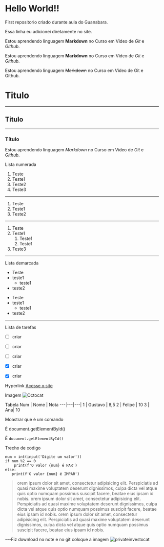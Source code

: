 # Hello World!!
 First repositorio criado durante aula do Guanabara. 
 
 Essa linha eu adicionei diretamente no site.


 Estou aprendendo linguagem **Markdown** no Curso em Video de *Git* e *Github*.

 Estou aprendendo linguagem __Markdown__ no Curso em Video de _Git_ e _Github_.

Estou aprendendo linguagem ~~Markdown~~ no Curso em Video de Git e Github.

# Titulo
---
## Titulo
***
### Título

Estou aprendendo linguagem *_Markdown_* no Curso em Video de *_Git_* e _*Github*_.

Lista numerada

1. Teste
1. Teste1
1. Teste2
1. Teste3
---
1. Teste
99. Teste1
256. Teste2
***
1. Teste
1. Teste1
    1. Teste1
    1. Teste1
1. Teste3
---
Lista demarcada

* Teste
* teste1
    * teste1
* teste2

- Teste
- teste1
    - teste1
- teste2
---
Lista de tarefas

 - [ ] criar
 - [ ] criar
 - [ ] criar
 - [X] criar
 - [X] criar


Hyperlink
[Acesse o site ](https://github.com/gustavoguanabara?tab=overview&from=2020-12-01&to=2020-12-31)

Imagem
![Octocat](https://octodex.github.com/yogitocat/)

Tabela
Num | Nome | Nota
---|---|---|
1 | Gustavo | 8,5
2 | Felipe | 10
3 | Ana| 10

Moastrar que é um comando 

È document.getElementById()

É  `document.getElementById()`

Trecho de codigo
```
num = int(input('Digite um valor'))
if num %2 == 0
    print(f'O valor {num} é PAR')
else:
   print(f'O valor {num} é IMPAR')  
```


> orem ipsum dolor sit amet, consectetur adipisicing elit. Perspiciatis ad quasi maxime voluptatem deserunt dignissimos, culpa dicta vel atque quis optio numquam possimus suscipit facere, beatae eius ipsam id nobis.
> orem ipsum dolor sit amet, consectetur adipisicing elit. Perspiciatis ad quasi maxime voluptatem deserunt dignissimos, culpa dicta vel atque quis optio numquam possimus suscipit facere, beatae eius ipsam id nobis.
> orem ipsum dolor sit amet, consectetur adipisicing elit. Perspiciatis ad quasi maxime voluptatem deserunt dignissimos, culpa dicta vel atque quis optio numquam possimus suscipit facere, beatae eius ipsam id nobis.

---Fiz download no note e  no git coloque a imagem
![privateinvestocat](https://user-images.githubusercontent.com/85577735/122654383-54194400-d121-11eb-8e28-60156acfad87.jpg)